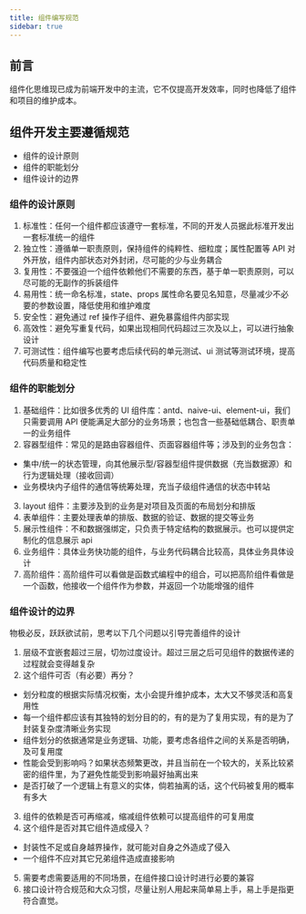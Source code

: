 ```yaml
---
title: 组件编写规范
sidebar: true
---
```


## 前言

组件化思维现已成为前端开发中的主流，它不仅提高开发效率，同时也降低了组件和项目的维护成本。

## 组件开发主要遵循规范

- 组件的设计原则
- 组件的职能划分
- 组件设计的边界

### 组件的设计原则

1. 标准性：任何一个组件都应该遵守一套标准，不同的开发人员据此标准开发出一套标准统一的组件
2. 独立性：遵循单一职责原则，保持组件的纯粹性、细粒度；属性配置等 API 对外开放，组件内部状态对外封闭，尽可能的少与业务耦合
3. 复用性：不要强迫一个组件依赖他们不需要的东西，基于单一职责原则，可以尽可能的无副作的拆装组件
4. 易用性：统一命名标准，state、props 属性命名要见名知意，尽量减少不必要的参数设置，降低使用和维护难度
5. 安全性：避免通过 ref 操作子组件、避免暴露组件内部实现
6. 高效性：避免写重复代码，如果出现相同代码超过三次及以上，可以进行抽象设计
7. 可测试性：组件编写也要考虑后续代码的单元测试、ui 测试等测试环境，提高代码质量和稳定性

### 组件的职能划分

1. 基础组件：比如很多优秀的 UI 组件库：antd、naive-ui、element-ui，我们只需要调用 API 便能满足大部分的业务场景；也包含一些基础低耦合、职责单一的业务组件
2. 容器型组件：常见的是路由容器组件、页面容器组件等；涉及到的业务包含：

- 集中/统一的状态管理，向其他展示型/容器型组件提供数据（充当数据源）和行为逻辑处理（接收回调）
- 业务模块内子组件的通信等统筹处理，充当子级组件通信的状态中转站

3. layout 组件：主要涉及到的业务是对项目及页面的布局划分和排版
4. 表单组件：主要处理表单的排版、数据的验证、数据的提交等业务
5. 展示性组件：不和数据强绑定，只负责于特定结构的数据展示。也可以提供定制化的信息展示 api
6. 业务组件：具体业务快功能的组件，与业务代码耦合比较高，具体业务具体设计
7. 高阶组件：高阶组件可以看做是函数式编程中的组合，可以把高阶组件看做是一个函数，他接收一个组件作为参数，并返回一个功能增强的组件

### 组件设计的边界

物极必反，跃跃欲试前，思考以下几个问题以引导完善组件的设计

1. 层级不宜嵌套超过三层，切勿过度设计。超过三层之后可见组件的数据传递的过程就会变得越复杂
2. 这个组件可否（有必要）再分？

- 划分粒度的根据实际情况权衡，太小会提升维护成本，太大又不够灵活和高复用性
- 每一个组件都应该有其独特的划分目的的，有的是为了复用实现，有的是为了封装复杂度清晰业务实现
- 组件划分的依据通常是业务逻辑、功能，要考虑各组件之间的关系是否明确，及可复用度
- 性能会受到影响吗？如果状态频繁更改，并且当前在一个较大的，关系比较紧密的组件里，为了避免性能受到影响最好抽离出来
- 是否打破了一个逻辑上有意义的实体，倘若抽离的话，这个代码被复用的概率有多大

3. 组件的依赖是否可再缩减，缩减组件依赖可以提高组件的可复用度
4. 这个组件是否对其它组件造成侵入？

- 封装性不足或自身越界操作，就可能对自身之外造成了侵入
- 一个组件不应对其它兄弟组件造成直接影响

5. 需要考虑需要适用的不同场景，在组件接口设计时进行必要的兼容
6. 接口设计符合规范和大众习惯，尽量让别人用起来简单易上手，易上手是指更符合直觉。
